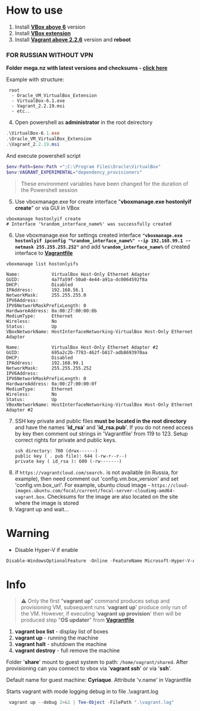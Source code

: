 # How to use

1. Install [**VBox above 6**](https://www.virtualbox.org/wiki/Downloads) version
2. Install [**VBox extension**](https://download.virtualbox.org/virtualbox/6.1.34/Oracle_VM_VirtualBox_Extension_Pack-6.1.34.vbox-extpack)
3. Install [**Vagrant above 2.2.6**](https://www.vagrantup.com/downloads) version and **reboot**

### FOR RUSSIAN WITHOUT VPN

**Folder mega.nz with latest versions and checksums - [click here](https://mega.nz/folder/cwUVjDAB#2w4jWxsmvHM4MOfgNBfMKw)**


Example with structure:
```
 root
  - Oracle_VM_VirtualBox_Extension
  - VirtualBox-6.1.exe
  - Vagrant_2.2.19.msi
  - etc..
```
4. Open powershell as **administrator** in the root deirectory
```Powershell
.\VirtualBox-6.1.exe
.\Oracle_VM_VirtualBox_Extension
.\Vagrant_2.2.19.msi
```
And execute powershell script

```Powershell
$env:Path=$env:Path +";C:\Program Files\Oracle\VirtualBox"
$env:VAGRANT_EXPERIMENTAL="dependency_provisioners"
```
>These environment variables have been changed for the duration of the Powershell session


5. Use vboxmanage.exe for create interface "**vboxmanage.exe hostonlyif create**" or via GUI in VBox
   
```
vboxmanage hostonlyif create
# Interface '%random_interface_name%' was successfully created
```

6. Use vboxmanage.exe for settings created interface **`"vboxmanage.exe hostonlyif ipconfig "%random_interface_name%" --ip 192.168.99.1 --netmask 255.255.255.252"`** and add **`%random_interface_name%`** of created interface to [**Vagrantfile**](https://github.com/Operator2024/easy-wheelbarrow/blob/master/Vagrantfile#L138) 

```
vboxmanage list hostonlyifs

Name:            VirtualBox Host-Only Ethernet Adapter
GUID:            4a7fa59f-50a0-4e44-a91a-dc0064592f8a
DHCP:            Disabled
IPAddress:       192.168.56.1
NetworkMask:     255.255.255.0
IPV6Address:
IPV6NetworkMaskPrefixLength: 0
HardwareAddress: 0a:00:27:00:00:0b
MediumType:      Ethernet
Wireless:        No
Status:          Up
VBoxNetworkName: HostInterfaceNetworking-VirtualBox Host-Only Ethernet Adapter

Name:            VirtualBox Host-Only Ethernet Adapter #2
GUID:            695a2c2b-7783-462f-b817-adb8693970aa
DHCP:            Disabled
IPAddress:       192.168.99.1
NetworkMask:     255.255.255.252
IPV6Address:
IPV6NetworkMaskPrefixLength: 0
HardwareAddress: 0a:00:27:00:00:0f
MediumType:      Ethernet
Wireless:        No
Status:          Up
VBoxNetworkName: HostInterfaceNetworking-VirtualBox Host-Only Ethernet Adapter #2
```

7. SSH key private and public files **must be located in the root directory** and have the names '**id_rsa**' and '**id_rsa.pub**'. If you do not need access by key then comment out strings in 'Vagrantfile' from 119 to 123. Setup correct rights for private and public keys.
   ```
   ssh directory: 700 (drwx------)
   public key ( . pub file): 644 (-rw-r--r--)
   private key ( id_rsa ): 600 (-rw-------)
   ```
8. if `https://vagrantcloud.com/search.` is not available (in Russia, for example), then need comment out 'config.vm.box_version' and set 'config.vm.box_url'. For example, ubuntu cloud image - `https://cloud-images.ubuntu.com/focal/current/focal-server-cloudimg-amd64-vagrant.box`. Checksums for the image are also located on the site where the image is stored
9.  Vagrant up and wait...

# Warning

   * Disable Hyper-V if enable
```Powershell
Disable-WindowsOptionalFeature -Online -FeatureName Microsoft-Hyper-V-All
```

# Info

> ⚠️ Only the first "**vagrant up**" command produces setup and provisioning VM, subsequent runs '**vagrant up**' produce only run of the VM.
However, if executing '**vagrant up provision**' then will be produced step "**OS updater**" from [**Vagrantfile**](https://github.com/Operator2024/easy-wheelbarrow/blob/master/Vagrantfile#L104) 

1. **vagrant box list** - display list of boxes
2. **vagrant up** - running the machine
3. **vagrant halt** - shutdown the machine
4. **vagrant destroy** - full remove the machine

Folder '**share**' mount to guest system to path: `/home/vagrant/shared`. After provisioning can you connect to vbox via '**vagrant ssh**' or via '**ssh**'.

Default name for guest machine: **Cyriaque**. Attribute 'v.name' in Vagrantfile

Starts vagrant with mode logging debug in to file .\vagrant.log
```powershell
 vagrant up --debug 2>&1 | Tee-Object -FilePath ".\vagrant.log"
```
